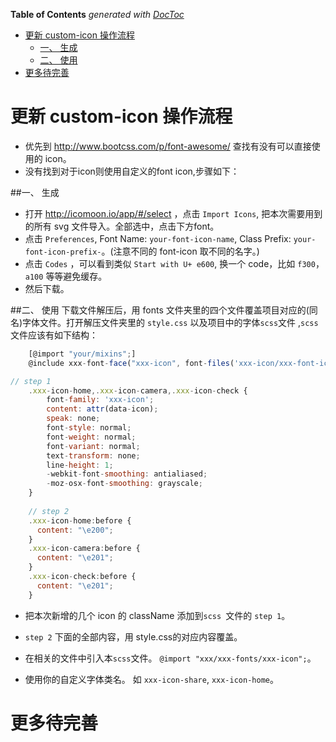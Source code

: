 <!-- START doctoc generated TOC please keep comment here to allow auto update -->
<!-- DON'T EDIT THIS SECTION, INSTEAD RE-RUN doctoc TO UPDATE -->
**Table of Contents**  *generated with [DocToc](http://doctoc.herokuapp.com/)*

- [更新 custom-icon 操作流程](#更新-custom-icon-操作流程)
	- [一、 生成](#一、-生成)
	- [二、 使用](#二、-使用)
- [更多待完善](#更多待完善)

<!-- END doctoc generated TOC please keep comment here to allow auto update -->

# 更新 custom-icon 操作流程

- 优先到 http://www.bootcss.com/p/font-awesome/ 查找有没有可以直接使用的 icon。
- 没有找到对于icon则使用自定义的font icon,步骤如下：


##一、 生成
  
- 打开 http://icomoon.io/app/#/select ，点击 ```Import Icons```, 把本次需要用到的所有 svg 文件导入。全部选中，点击下方font。
- 点击 ``Preferences``, Font Name: ``your-font-icon-name``, Class Prefix: ``your-font-icon-prefix-``。(注意不同的 font-icon 取不同的名字。)
- 点击 ``Codes`` ，可以看到类似 ```Start with U+ e600```,  换一个 code，比如  ``f300``，``a100`` 等等避免缓存。
- 然后下载。


##二、 使用
  下载文件解压后，用 fonts 文件夹里的四个文件覆盖项目对应的(同名)字体文件。打开解压文件夹里的 ``style.css`` 以及项目中的字体```scss```文件 ,```scss```文件应该有如下结构：
  
```javascript
    [@import "your/mixins";]
    @include xxx-font-face("xxx-icon", font-files('xxx-icon/xxx-font-icon.ttf','xxx-icon/xxx-font-icon.woff'), "xxx-icon/xxx-font-icon.eot");

// step 1
    .xxx-icon-home,.xxx-icon-camera,.xxx-icon-check {
        font-family: 'xxx-icon';
        content: attr(data-icon);
        speak: none;
        font-style: normal;
        font-weight: normal;
        font-variant: normal;
        text-transform: none;
        line-height: 1;
        -webkit-font-smoothing: antialiased;
        -moz-osx-font-smoothing: grayscale;
    }
        
    // step 2
    .xxx-icon-home:before {
      content: "\e200";
    }
    .xxx-icon-camera:before {
      content: "\e201";
    }
    .xxx-icon-check:before {
      content: "\e201";
    }

```
  
- 把本次新增的几个 icon 的 className 添加到``scss ``文件的 ```step 1```。
  
- ```step 2``` 下面的全部内容，用 style.css的对应内容覆盖。

- 在相关的文件中引入本```scss```文件。 ``@import "xxx/xxx-fonts/xxx-icon";``。

- 使用你的自定义字体类名。 如 ``xxx-icon-share``, ``xxx-icon-home``。


# 更多待完善
